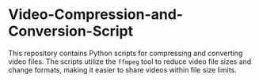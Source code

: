 # Video-Compression-and-Conversion-Script
This repository contains Python scripts for compressing and converting video files. The scripts utilize the ` ffmpeg ` tool to reduce video file sizes and change formats, making it easier to share videos within file size limits.
